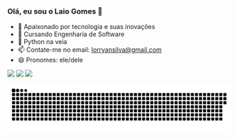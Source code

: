 ### Olá, eu sou o Laio Gomes 👋


- 🔭 Apaixonado por tecnologia e suas inovações
- 🌱 Cursando Engenharia de Software
- 🐍 Python na veia
- 📫 Contate-me no email: lorryansilva@gmail.com
- 😄 Pronomes: ele/dele

  
<div> 
  <a href="https://www.instagram.com/laio_lorryan/" target="_blank"><img src="https://img.shields.io/badge/-Instagram-%23E4405F?style=for-the-badge&logo=instagram&logoColor=white" target="_blank"></a>
  <a href = "mailto:lorryansilva@gmail.com"><img src="https://img.shields.io/badge/-Gmail-%23333?style=for-the-badge&logo=gmail&logoColor=white" target="_blank"></a>
  <a href="https://www.linkedin.com/in/laio-gomes-da-silva" target="_blank"><img src="https://img.shields.io/badge/-LinkedIn-%230077B5?style=for-the-badge&logo=linkedin&logoColor=white" target="_blank"></a> 
 
  ![](https://github.com/laiogomes/snk/raw/output/github-contribution-grid-snake.svg)
 
</div>
